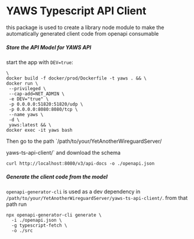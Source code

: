 # YAWS Typescript API Client
this package is used to create a library node module to make the automatically generated client code from openapi consumable

##### Store the API Model for YAWS API
start the app with `DEV=true`:

```shell
\          
docker build -f docker/prod/Dockerfile -t yaws . && \
docker run \
 --privileged \
 --cap-add=NET_ADMIN \
 -e DEV="true" \
 -p 0.0.0.0:51820:51820/udp \
 -p 0.0.0.0:8080:8080/tcp \
 --name yaws \
 -d \
 yaws:latest && \
docker exec -it yaws bash
```

Then go to the path `/path/to/your/YetAnotherWireguardServer/

yaws-ts-api-client/` and download the schema
```shell
curl http://localhost:8080/v3/api-docs -o ./openapi.json
```

##### Generate the client code from the model
`openapi-generator-cli` is used as a dev dependency in `/path/to/your/YetAnotherWireguardServer/yaws-ts-api-client/`. from that path run
```shell
npx openapi-generator-cli generate \
  -i ./openapi.json \
  -g typescript-fetch \
  -o ./src
```